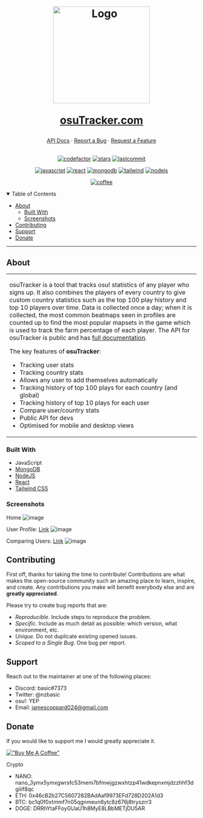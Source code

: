 <h1 align="center">
  <a href="https://github.com/nzbasic/osutracker">
    <img src="https://user-images.githubusercontent.com/54062686/125592488-d5ea3612-3275-4087-8a96-b7651c5630c4.png" alt="Logo" width="256" height="256">
  </a>
  
  [osuTracker.com](https://osutracker.com)
</h1>

<div align="center">
  <a href="https://wiki.nzbasic.com/docs/osuTracker/aboutOsuTracker">API Docs</a>
  ·
  <a href="https://github.com/nzbasic/osutracker/issues/new?assignees=&labels=&template=bug_report.md&title=Bug%3A+">Report a Bug</a>
  ·
  <a href="https://github.com/nzbasic/osutracker/issues/new?assignees=&labels=&template=feature_request.md&title=">Request a Feature</a>
</div>

<div align="center">
  <br />

  [![codefactor](https://img.shields.io/codefactor/grade/github/nzbasic/osutracker)](https://github.com/nzbasic/osutracker)
  [![stars](https://img.shields.io/github/stars/nzbasic/osutracker?style=flat-square)](https://github.com/nzbasic/osutracker)
  [![lastcommit](https://img.shields.io/github/last-commit/nzbasic/osutracker)](https://github.com/nzbasic/osutracker)


  [![javascript](https://img.shields.io/badge/JavaScript-F7DF1E?style=for-the-badge&logo=javascript&logoColor=black)]()
  [![react](https://img.shields.io/badge/React-20232A?style=for-the-badge&logo=react&logoColor=61DAFB)](https://github.com/facebook/react)
  [![mongodb](https://img.shields.io/badge/MongoDB-4EA94B?style=for-the-badge&logo=mongodb&logoColor=white)](https://github.com/mongodb/mongo)
  [![tailwind](https://img.shields.io/badge/Tailwind_CSS-38B2AC?style=for-the-badge&logo=tailwind-css&logoColor=white)](https://github.com/tailwindlabs/tailwindcss)
  [![nodejs](https://img.shields.io/badge/Node.js-339933?style=for-the-badge&logo=nodedotjs&logoColor=white)](https://github.com/nodejs/node)
  

  [![coffee](https://img.shields.io/badge/Buy_Me_A_Coffee-FFDD00?style=for-the-badge&logo=buy-me-a-coffee&logoColor=black)](https://www.buymeacoffee.com/nzbasic)

</div>

<details open="open">
<summary>Table of Contents</summary>

- [About](#about)
  - [Built With](#built-with)
  - [Screenshots](#screenshots)
- [Contributing](#contributing)
- [Support](#support)
- [Donate](#donate)

</details>

---

## About

<table>
<tr>
<td>

osuTracker is a tool that tracks osu! statistics of any player who signs up. It also combines the players of every country to give custom country statistics such as the top 100 play history and top 10 players over time. Data is collected once a day; when it is collected, the most common beatmaps seen in profiles are counted up to find the most popular mapsets in the game which is used to track the farm percentage of each player. The API for osuTracker is public and has [full documentation](https://wiki.nzbasic.com/docs/osuTracker/aboutOsuTracker).

The key features of **osuTracker**:

- Tracking user stats
- Tracking country stats
- Allows any user to add themselves automatically 
- Tracking history of top 100 plays for each country (and global)
- Tracking history of top 10 plays for each user
- Compare user/country stats
- Public API for devs
- Optimised for mobile and desktop views

</td>
</tr>
</table>

### Built With

- JavaScript
- [MongoDB](https://github.com/mongodb/mongo)
- [NodeJS](https://github.com/nodejs/node)
- [React](https://github.com/facebook/react)
- [Tailwind CSS](https://github.com/tailwindlabs/tailwindcss)

### Screenshots

Home
![image](https://user-images.githubusercontent.com/54062686/128279662-4d36c267-8647-43dc-8b38-136533f53dcf.png)

User Profile: [Link](https://osutracker.com/user/7562902)
![image](https://user-images.githubusercontent.com/54062686/128279670-c4336079-5176-49cb-bf94-d29597b8d9a8.png)

Comparing Users: [Link](https://osutracker.com/compare?one=13767572&two=15293080&three=6934358&four=13192231&)
![image](https://user-images.githubusercontent.com/54062686/128279675-2cab0beb-3655-42cb-9e37-9c3c0c6fb3cf.png)

## Contributing

First off, thanks for taking the time to contribute! Contributions are what makes the open-source community such an amazing place to learn, inspire, and create. Any contributions you make will benefit everybody else and are **greatly appreciated**.

Please try to create bug reports that are:

- _Reproducible._ Include steps to reproduce the problem.
- _Specific._ Include as much detail as possible: which version, what environment, etc.
- _Unique._ Do not duplicate existing opened issues.
- _Scoped to a Single Bug._ One bug per report.

## Support

Reach out to the maintainer at one of the following places:

- Discord: basic#7373
- Twitter: @nzbasic
- osu!: YEP
- Email: jamescoppard024@gmail.com

## Donate

If you would like to support me I would greatly appreciate it. 

[!["Buy Me A Coffee"](https://www.buymeacoffee.com/assets/img/custom_images/orange_img.png)](https://www.buymeacoffee.com/nzbasic)

Crypto
- NANO: nano_3ymx5ymxgwrsfc53mem7bfmwjgzwxhtzp41wdkepnxmjdzzhhf3dgiiif8qc
- ETH: 0x46cB2b27C5607282BAdAaf9973EFd728D202A1d3
- BTC: bc1q0f0xtmmf7n05qgnmeun6ytc8z676j8tryszrr3
- DOGE: DRRhYtaFFoyGUaU1h8MyE8LBbMETjDU5AR

